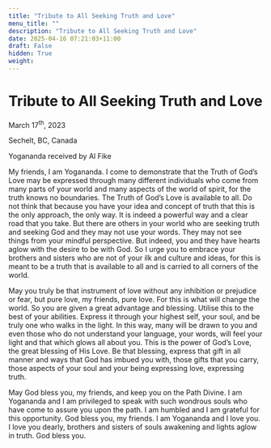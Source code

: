 ```yaml
---
title: "Tribute to All Seeking Truth and Love"
menu_title: ""
description: "Tribute to All Seeking Truth and Love"
date: 2025-04-16 07:21:03+11:00
draft: False
hidden: True
weight:
---
```

# Tribute to All Seeking Truth and Love

March 17<sup>th</sup>, 2023

Sechelt, BC, Canada

Yogananda received by Al Fike

My friends, I am Yogananda. I come to demonstrate that the Truth of God’s Love may be expressed through many different individuals who come from many parts of your world and many aspects of the world of spirit, for the truth knows no boundaries. The Truth of God’s Love is available to all. Do not think that because you have your idea and concept of truth that this is the only approach, the only way. It is indeed a powerful way and a clear road that you take. But there are others in your world who are seeking truth and seeking God and they may not use your words. They may not see things from your mindful perspective. But indeed, you and they have hearts aglow with the desire to be with God. So I urge you to embrace your brothers and sisters who are not of your ilk and culture and ideas, for this is meant to be a truth that is available to all and is carried to all corners of the world.

May you truly be that instrument of love without any inhibition or prejudice or fear, but pure love, my friends, pure love. For this is what will change the world. So you are given a great advantage and blessing. Utilise this to the best of your abilities. Express it through your highest self, your soul, and be truly one who walks in the light. In this way, many will be drawn to you and even those who do not understand your language, your words, will feel your light and that which glows all about you. This is the power of God’s Love, the great blessing of His Love. Be that blessing, express that gift in all manner and ways that God has imbued you with, those gifts that you carry, those aspects of your soul and your being expressing love, expressing truth.

May God bless you, my friends, and keep you on the Path Divine. I am Yogananda and I am privileged to speak with such wondrous souls who have come to assure you upon the path. I am humbled and I am grateful for this opportunity. God bless you, my friends. I am Yogananda and I love you. I love you dearly, brothers and sisters of souls awakening and lights aglow in truth. God bless you.
